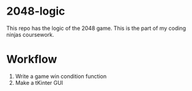 # 2048-logic
This repo has the logic of the 2048 game. This is the part of my coding ninjas coursework.

# Workflow
1. Write a game win condition function
2. Make a tKinter GUI
